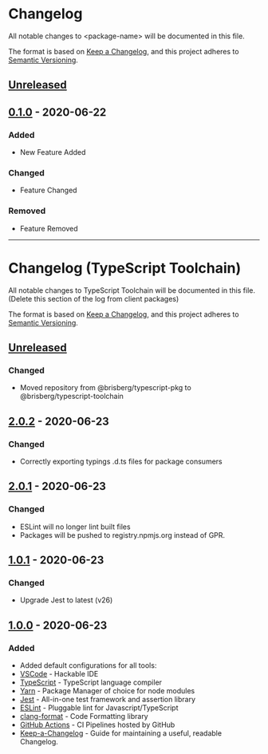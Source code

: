 # Changelog
All notable changes to \<package-name> will be documented in this file.

The format is based on [Keep a Changelog](https://keepachangelog.com/en/1.0.0/),
and this project adheres to [Semantic Versioning](https://semver.org/spec/v2.0.0.html).

## [Unreleased]

## [0.1.0] - 2020-06-22
### Added
- New Feature Added

### Changed
- Feature Changed

### Removed
- Feature Removed

[Unreleased]: https://github.com/brisberg/<package-name>/compare/v0.1.0...HEAD
[0.1.0]: https://github.com/brisberg/<package-name>/releases/tag/v0.1.0

---
<!-- typescript-toolchain specific CHANGELOG below -->

# Changelog (TypeScript Toolchain)
All notable changes to TypeScript Toolchain will be documented in this file. (Delete this section of the log from client packages)

The format is based on [Keep a Changelog](https://keepachangelog.com/en/1.0.0/),
and this project adheres to [Semantic Versioning](https://semver.org/spec/v2.0.0.html).

## [Unreleased]

### Changed
- Moved repository from @brisberg/typescript-pkg to @brisberg/typescript-toolchain

## [2.0.2] - 2020-06-23

### Changed
- Correctly exporting typings .d.ts files for package consumers

## [2.0.1] - 2020-06-23

### Changed
- ESLint will no longer lint built files
- Packages will be pushed to registry.npmjs.org instead of GPR.

## [1.0.1] - 2020-06-23

### Changed
- Upgrade Jest to latest (v26)

## [1.0.0] - 2020-06-23
### Added
- Added default configurations for all tools:
- [VSCode](https://code.visualstudio.com/) - Hackable IDE
- [TypeScript](https://www.typescriptlang.org/) - TypeScript language compiler
- [Yarn](https://yarnpkg.com/) - Package Manager of choice for node modules
- [Jest](https://jestjs.io/en/) - All-in-one test framework and assertion library
- [ESLint](https://eslint.org/) - Pluggable lint for Javascript/TypeScript
- [clang-format](https://clang.llvm.org/) - Code Formatting library
- [GitHub Actions](https://github.com/features/actions) - CI Pipelines hosted by GitHub
- [Keep-a-Changelog](https://keepachangelog.com/en/1.0.0/) - Guide for maintaining a useful, readable Changelog.


[Unreleased]: https://github.com/brisberg/typescript-toolchain/compare/v2.0.2...HEAD
[2.0.2]: https://github.com/brisberg/typescript-toolchain/releases/tag/v2.0.1...v2.0.2
[2.0.1]: https://github.com/brisberg/typescript-toolchain/releases/tag/v1.0.1...v2.0.1
[1.0.1]: https://github.com/brisberg/typescript-toolchain/releases/tag/v1.0.0...v1.0.1
[1.0.0]: https://github.com/brisberg/typescript-toolchain/releases/tag/v1.0.0
